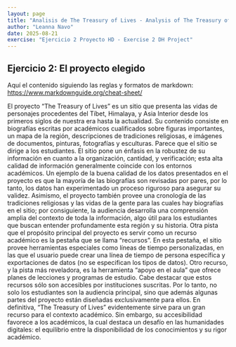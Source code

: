 ```yaml
---
layout: page
title: "Analisis de The Treasury of Lives - Analysis of The Treasury of Lives"
author: "Leanna Navo"
date: 2025-08-21
exercise: "Ejercicio 2 Proyecto HD - Exercise 2 DH Project"
---
```

## Ejercicio 2: El proyecto elegido 

Aquí el contenido siguiendo las reglas y formatos de markdown: <https://www.markdownguide.org/cheat-sheet/> 

El proyecto “The Treasury of Lives” es un sitio que presenta las vidas de personajes procedentes del Tíbet, Himalaya, y Asia Interior desde los primeros siglos de nuestra era hasta la actualidad. Su contenido consiste en biografías escritas por académicos cualificados sobre figuras importantes, un mapa de la región, descripciones de tradiciones religiosas, e imágenes de documentos, pinturas, fotografías y esculturas. Parece que el sitio se dirige a los estudiantes. El sitio pone un énfasis en la robustez de su información en cuanto a la organización, cantidad, y verificación; esta alta calidad de información generalmente coincide con los entornos académicos. Un ejemplo de la buena calidad de los datos presentados en el proyecto es que la mayoría de las biografías son revisadas por pares, por lo tanto, los datos han experimentado un proceso riguroso para asegurar su validez. Asimismo, el proyecto también provee una cronología de las tradiciones religiosas y las vidas de la gente para las cuales hay biografías en el sitio; por consiguiente, la audiencia desarrolla una comprensión amplia del contexto de toda la información, algo útil para los estudiantes que buscan entender profundamente esta región y su historia. Otra pista que el propósito principal del proyecto es servir como un recurso académico es la pestaña que se llama “recursos”. En esta pestaña, el sitio provee herramientas especiales como líneas de tiempo personalizadas, en las que el usuario puede crear una línea de tiempo de persona específica y exportaciones de datos (no se especifican los tipos de datos). Otro recurso, y la pista más reveladora, es la herramienta “apoyo en el aula” que ofrece planes de lecciones y programas de estudio. Cabe destacar que estos recursos sólo son accesibles por instituciones suscritas. Por lo tanto, no solo los estudiantes son la audiencia principal, sino que además algunas partes del proyecto están diseñadas exclusivamente para ellos. En definitiva, “The Treasury of Lives” evidentemente sirve para un gran recurso para el contexto académico. Sin embargo, su accesibilidad favorece a los académicos, la cual destaca un desafío en las humanidades digitales: el equilibrio entre la disponibilidad de los conocimientos y su rigor académico.
